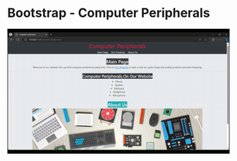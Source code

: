 # Bootstrap - Computer Peripherals

![gif](https://github.com/muatr/Kodluyoruz-Front-End/blob/main/task5_bootstrap/video.gif)
